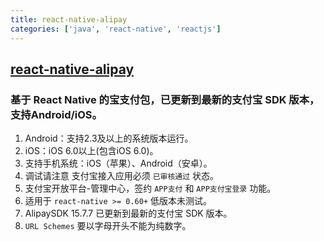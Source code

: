 ```yaml
---
title: react-native-alipay
categories: ['java', 'react-native', 'reactjs']
---
```

## [react-native-alipay](https://github.com/uiwjs/react-native-alipay)

### 基于 React Native 的宝支付包，已更新到最新的支付宝 SDK 版本，支持Android/iOS。


1. Android：支持2.3及以上的系统版本运行。
2. iOS：iOS 6.0以上(包含iOS 6.0)。
3. 支持手机系统：iOS（苹果）、Android（安卓）。
4. 调试请注意 支付宝接入应用必须 `已审核通过` 状态。
5. 支付宝开放平台-管理中心，签约 `APP支付` 和 `APP支付宝登录` 功能。
6. 适用于 `react-native >= 0.60+` 低版本未测试。
7. AlipaySDK 15.7.7 已更新到最新的支付宝 SDK 版本。
8. `URL Schemes` 要以字母开头不能为纯数字。
